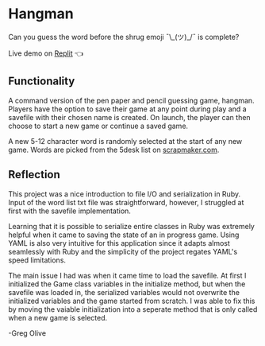 # Hangman

Can you guess the word before the shrug emoji ¯\\\_(ツ)_/¯ is complete?

Live demo on [Replit](https://replit.com/@gregolive/Hangman) 👈

## Functionality

A command version of the pen paper and pencil guessing game, hangman. Players have the option to save their game at any point during play and a savefile with their chosen name is created. On launch, the player can then choose to start a new game or continue a saved game.

A new 5-12 character word is randomly selected at the start of any new game. Words are picked from the 5desk list on [scrapmaker.com](https://www.scrapmaker.com/view/twelve-dicts/5desk.txt).

## Reflection

This project was a nice introduction to file I/O and serialization in Ruby. Input of the word list txt file was straightforward, however, I struggled at first with the savefile implementation.

Learning that it is possible to serialize entire classes in Ruby was extremely helpful when it came to saving the state of an in progress game. Using YAML is also very intuitive for this application since it adapts almost seamlessly with Ruby and the simplicity of the project regates YAML's speed limitations.

The main issue I had was when it came time to load the savefile. At first I initialized the Game class variables in the initialize method, but when the savefile was loaded in, the serialized variables would not overwrite the initialized variables and the game started from scratch. I was able to fix this by moving the vaiable initialization into a seperate method that is only called when a new game is selected.

-Greg Olive